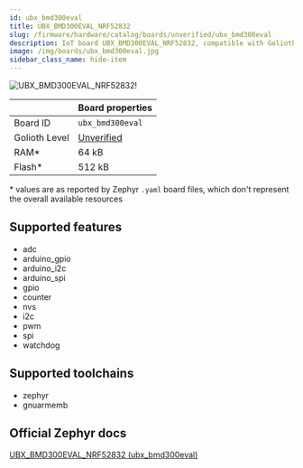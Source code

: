 ```yaml
---
id: ubx_bmd300eval
title: UBX_BMD300EVAL_NRF52832
slug: /firmware/hardware/catalog/boards/unverified/ubx_bmd300eval
description: IoT board UBX_BMD300EVAL_NRF52832, compatible with Golioth at unverified level.
image: /img/boards/ubx_bmd300eval.jpg
sidebar_class_name: hide-item
---
```


[//]: # (This is an auto-generated file, do not edit! Changes to it will be lost upon re-generation)

![UBX_BMD300EVAL_NRF52832!](/img/boards/ubx_bmd300eval.jpg "UBX_BMD300EVAL_NRF52832")

|                | Board properties     |
| -------------  | -------------------- |
| Board ID       | `ubx_bmd300eval` |
| Golioth Level  | [Unverified](/firmware/hardware#unverified-boards) |
| RAM*           | 64 kB |
| Flash*         | 512 kB |

\* values are as reported by Zephyr `.yaml` board files, which don't represent the overall available resources



## Supported features

* adc
* arduino_gpio
* arduino_i2c
* arduino_spi
* gpio
* counter
* nvs
* i2c
* pwm
* spi
* watchdog

## Supported toolchains

* zephyr
* gnuarmemb

## Official Zephyr docs

[UBX_BMD300EVAL_NRF52832 (ubx_bmd300eval)](https://docs.zephyrproject.org/latest/boards/u-blox/ubx_bmd300eval/doc/index.html)

